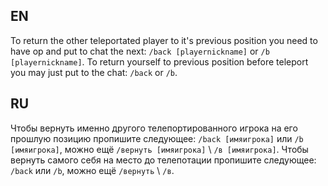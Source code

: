 ## EN
To return the other teleportated player to it's previous position you need to have op and put to chat the next: `/back [playernickname]` or `/b [playernickname]`.
To return yourself to previous position before teleport you may just put to the chat: `/back` or `/b`.
## RU
Чтобы вернуть именно другого телепортированного игрока на его прошлую позицию пропишите следующее: `/back [имяигрока]` или `/b [имяигрока]`, можно ещё `/вернуть [имяигрока]` \ `/в [имяигрока]`.
Чтобы вернуть самого себя на место до телепотации пропишите следующее: `/back` или `/b`, можно ещё `/вернуть` \ `/в`.
